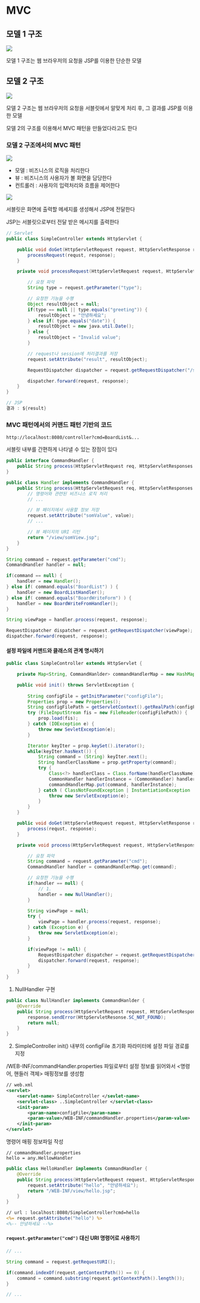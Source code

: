# MVC

## 모델 1 구조

<img src="https://github.com/Geol2/Today-I-Learned/blob/main/Java/JSP/images/model-1.png" />

모델 1 구조는 웹 브라우저의 요청을 JSP를 이용한 단순한 모델

## 모델 2 구조

<img src="https://github.com/Geol2/Today-I-Learned/blob/main/Java/JSP/images/model-2.png" />

모델 2 구조는 웹 브라우저의 요청을 서블릿에서 알맞게 처리 후, 그 결과를 JSP를 이용한 모델

모델 2의 구조를 이용해서 MVC 패턴을 만들었다라고도 한다

### 모델 2 구조에서의 MVC 패턴

<img src="https://github.com/Geol2/Today-I-Learned/blob/main/Java/JSP/images/model-mvc.png" />

- 모델 : 비즈니스의 로직을 처리한다
- 뷰 : 비즈니스의 사용자가 볼 화면을 담당한다
- 컨트롤러 : 사용자의 입력처리와 흐름을 제어한다

<img src="https://github.com/Geol2/Today-I-Learned/blob/main/Java/JSP/images/model-mvc-controller.png" />

서블릿은 화면에 출력할 메세지를 생성해서 JSP에 전달한다

JSP는 서블릿으로부터 전달 받은 메시지를 출력한다

```java
// Servlet
public class SimpleController extends HttpServlet {

    public void doGet(HttpServletRequest request, HttpServletResponse response) throws ServletException, IOExcetption {
        processRequest(requst, response);
    }

    private void processRequest(HttpServletRequest request, HttpServletResponse response) throws ServletException, IOExcetption {

        // 요청 파악
        String type = request.getParameter("type");

        // 요청한 기능을 수행
        Object resultObject = null;
        if(type == null || type.equals("greeting")) {
            resultObject = "안녕하세요";
        } else if( type.equals("date")) {
            resultObject = new java.util.Date();
        } else {
            resultObject = "Invalid value";
        }

        // request나 session에 처리결과를 저장
        request.setAttribute("result", resultObject);

        RequestDispatcher dispatcher = request.getRequestDispatcher("/simpleView.jsp");

        dispatcher.forward(request, response);
    }
}
```

```java
// JSP
결과 : ${result}
```

### MVC 패턴에서의 커맨드 패턴 기반의 코드

```
http://localhost:8080/controller?cmd=BoardList&...
```

서블릿 내부를 간편하게 나타낼 수 있는 장점이 있다

```java
public interface CommandHandler {
    public String process(HttpServletRequest req, HttpServletResponses res) throws Exception;
}

public class Handler implements CommandHandler {
    public String process(HttpServletRequest req, HttpServletResponses res) {
        // 명령어와 관련된 비즈니스 로직 처리
        // ...

        // 뷰 페이지에서 사용할 정보 저장
        request.setAttribute("somValue", value);
        // ...

        // 뷰 페이지의 URI 리턴
        return "/view/somView.jsp";
    }
}
```

```java
String command = request.getParameter("cmd");
CommandHandler handler = null;

if(command == null) {
    handler = new Handler();
} else if( command.equals("BoardList") ) {
    handler = new BoardListHandler();
} else if( command.equals("BoardWriteForm") ) {
    handler = new BoardWriteFromHandler();
}

String viewPage = handler.process(request, response);

RequestDispatcher dispatcher = request.getRequestDispatcher(viewPage);
dispatcher.forward(request, response);
```

#### 설정 파일에 커맨드와 클래스의 관계 명시하기

```java
public class SimpleController extends HttpServlet {

    private Map<String, CommandHanlder> commandHandlerMap = new HashMap<>();

    public void init() throws ServletException {
        
        String configFile = getInitParameter("configFile");
        Properties prop = new Properties();
        String configFilePath = getServletContext().getRealPath(configFile);
        try (FileInputStream fis = new FileReader(configFilePath)) {
            prop.load(fis);
        } catch (IOException e) {
            throw new SevletException(e);
        }

        Iterator keyIter = prop.keySet().iterator();
        while(keyIter.hasNext()) {
            String command = (String) keyIter.next();
            String handlerClassName = prop.getProperty(command);
            try {
                Class<?> handlerClass = Class.forName(handlerClassName);
                CommonHandler handlerInstance = (CommonHandler) handlerClass.newInstance();
                commandHandlerMap.put(command, handlerInstance);
            } catch ( ClassNotFoundException | InstantiationException | IllegalAccessException e) {
                throw new ServletException(e);
            }
        }
    }

    public void doGet(HttpServletRequest request, HttpServletResponse response) throws ServletException, IOExcetption {
        process(requst, response);
    }

    private void process(HttpServletRequest request, HttpServletResponse response) throws ServletException, IOExcetption {

        // 요청 파악
        String command = request.getParameter("cmd");
        CommandHandler handler = commandHandlerMap.get(command);

        // 요청한 기능을 수행
        if(handler == null) {
            // 1.
            handler = new NullHandler();
        }

        String viewPage = null;
        try {
            viewPage = handler.process(request, response);
        } catch (Exception e) {
            throw new ServletException(e);
        }

        if(viewPage != null) {
            RequestDispatcher dispatcher = request.getRequestDispatcher("/simpleView.jsp");
            dispatcher.forward(request, response);
        }
    }
}
```

1. NullHandler 구현

```java
public class NullHandler implements CommandHanlder {
    @Override
    public String process(HttpServletRequest request, HttpServletResponse response) throws Exception {
        response.sendError(HttpServletResonse.SC_NOT_FOUND);
        return null;
    }
}
```

2. SimpleController init() 내부의 configFile 초기화 파라미터에 설정 파일 경로를 지정

/WEB-INF/commandHandler.properties 파일로부터 설정 정보를 읽어와서 <명령어, 핸들러 객체> 매핑정보를 생성함

```xml
// web.xml
<servlet>
    <servlet-name> SimpleController </sevlet-name>
    <servlet-class> ..SimpleController </servlet-class>
    <init-param>
        <param-name>configFile</param-name>
        <param-value>/WEB-INF/commandHandler.properties</param-value>
    </init-param>
</servlet>
```

명령어 매핑 정보파일 작성

```
// commandHandler.properties
hello = any.HellowHandler
```

```java
public class HelloHandler implements CommandHandler {
    @Override
    public String process(HttpServletRequest request, HttpServletResponse response) {
        request.setAttribute("hello", "안녕하세요");
        return "/WEB-INF/view/hello.jsp";
    }
}
```

```jsp
// url : localhost:8080/SimpleController?cmd=hello
<%= request.getAttribute("hello") %>
<%-- 안녕하세요 --%>
```

#### `request.getParameter("cmd")` 대신 URI 명령어로 사용하기

```java
// ...

String command = request.getRequestURI();

if(command.indexOf(request.getContextPath()) == 0) {
    command = command.substring(request.getContextPath().length());
}

// ...
```